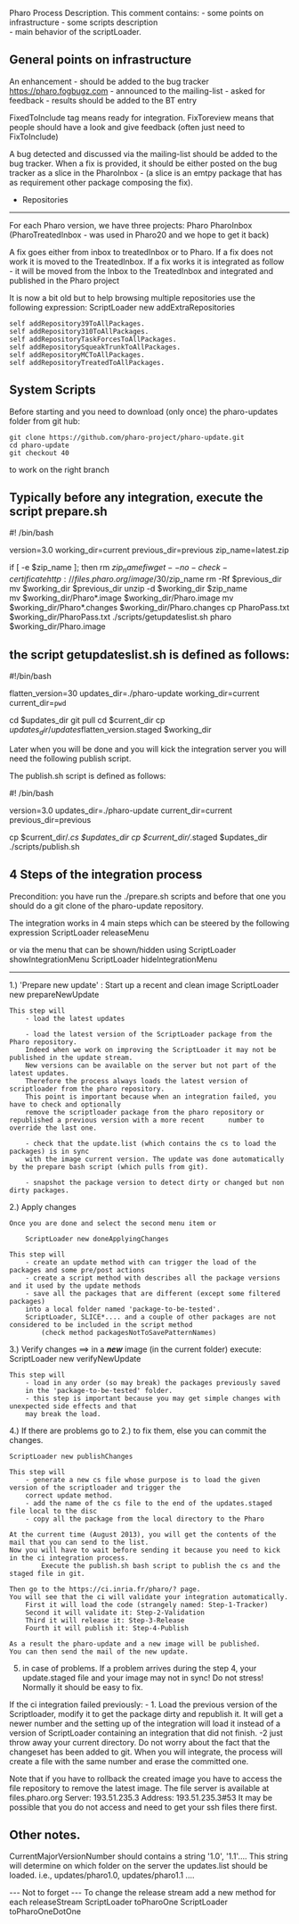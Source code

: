 Pharo Process Description. This comment contains: 
	- some points on infrastructure
	- some scripts description 	
	- main behavior of the scriptLoader.
	
General points on infrastructure 
---------------------------------------------------------------------------------------------------------------------------------
An enhancement
	- should be added to the bug tracker https://pharo.fogbugz.com
	- announced to the mailing-list
	- asked for feedback 
	- results should be added to the BT entry

FixedToInclude tag means ready for integration.
FixToreview means that people should have a look and give feedback (often just need to FixToInclude)

A bug detected and discussed via the mailing-list should be added to the bug tracker. 
When a fix is provided, it should be either posted on the bug tracker as a slice in the PharoInbox - (a slice is an emtpy package that has as requirement other package composing the fix).

- Repositories
---------------------
For each Pharo version, we have three projects:
	Pharo
	PharoInbox
	(PharoTreatedInbox - was used in Pharo20 and we hope to get it back)
	
A fix goes either from inbox to treatedInbox or to Pharo.
If a fix does not work it is moved to the TreatedInbox.
If a fix works it is integrated as follow - it will be moved from the Inbox to the TreatedInbox
and integrated and published in the Pharo project


It is now a bit old but to help browsing multiple repositories use the following expression: ScriptLoader new addExtraRepositories

	self addRepository39ToAllPackages.
	self addRepository310ToAllPackages.
	self addRepositoryTaskForcesToAllPackages.
	self addRepositorySqueakTrunkToAllPackages.
	self addRepositoryMCToAllPackages.
	self addRepositoryTreatedToAllPackages.

System Scripts
-------------------------

Before starting and you need to download (only once) the pharo-updates folder from git hub:

	git clone https://github.com/pharo-project/pharo-update.git
	cd pharo-update
	git checkout 40

to work on the right branch



Typically before any integration, execute the script prepare.sh 
----------------------------------------------------------------------------
#! /bin/bash

version=3.0
working_dir=current
previous_dir=previous
zip_name=latest.zip

if [ -e $zip_name ]; then
        rm $zip_name
fi
wget --no-check-certificate http://files.pharo.org/image/30/$zip_name
rm -Rf $previous_dir
mv $working_dir $previous_dir
unzip -d $working_dir $zip_name  
mv $working_dir/Pharo*.image $working_dir/Pharo.image
mv $working_dir/Pharo*.changes $working_dir/Pharo.changes
cp PharoPass.txt $working_dir/PharoPass.txt
./scripts/getupdateslist.sh
pharo $working_dir/Pharo.image

the script getupdateslist.sh is defined as follows: 
----------------------------------------------------------------------------
#!/bin/bash

flatten_version=30
updates_dir=./pharo-update
working_dir=current
current_dir=`pwd`

cd $updates_dir
git pull
cd $current_dir
cp $updates_dir/updates$flatten_version.staged $working_dir


Later when you will be done and you will kick the integration server you will need the following publish script.

The publish.sh script is defined as follows:

#! /bin/bash

version=3.0
updates_dir=./pharo-update
current_dir=current
previous_dir=previous

cp $current_dir/*.cs $updates_dir
cp $current_dir/*.staged $updates_dir
./scripts/publish.sh





4 Steps of the integration process
------------------------------------------------------
Precondition: you have run the ./prepare.sh scripts and before that one you should do a git clone of the pharo-update repository.

The integration works in 4 main steps which can be steered by the following expression
ScriptLoader releaseMenu

or via the menu that can be shown/hidden using 
	ScriptLoader showIntegrationMenu
	ScriptLoader hideIntegrationMenu



---------------------------------------------------------------------------------------------------------------------------------
1.) 'Prepare new update' :  Start up a recent and clean image
	ScriptLoader new prepareNewUpdate
	
	This step will 
		- load the latest updates
		
		- load the latest version of the ScriptLoader package from the Pharo repository.
		Indeed when we work on improving the ScriptLoader it may not be published in the update stream. 
		New versions can be available on the server but not part of the latest updates.
		Therefore the process always loads the latest version of scriptloader from the pharo repository.
		This point is important because when an integration failed, you have to check and optionally 
		remove the scriptloader package from the pharo repository or republished a previous version with a more recent 		number to override the last one.
		
		- check that the update.list (which contains the cs to load the packages) is in sync
		with the image current version. The update was done automatically by the prepare bash script (which pulls from git).
		
		- snapshot the package version to detect dirty or changed but non dirty packages.

2.) Apply changes

	Once you are done and select the second menu item or  
	
		ScriptLoader new doneApplyingChanges
	
	This step will 
		- create an update method with can trigger the load of the packages and some pre/post actions
		- create a script method with describes all the package versions and it used by the update methods
		- save all the packages that are different (except some filtered packages)	
		into a local folder named 'package-to-be-tested'.
		ScriptLoader, SLICE*.... and a couple of other packages are not considered to be included in the script method
			(check method packagesNotToSavePatternNames)
		

3.) Verify changes
	==> in a ***new*** image (in the current folder) execute:
	ScriptLoader new verifyNewUpdate

	This step will 
		- load in any order (so may break) the packages previously saved
		in the 'package-to-be-tested' folder.
		- this step is important because you may get simple changes with unexpected side effects and that 
		may break the load.
		

4.) If there are problems go to 2.) to fix them, else you can commit the changes.

	ScriptLoader new publishChanges

	This step will
		- generate a new cs file whose purpose is to load the given version of the scriptloader and trigger the 
		correct update method.
		- add the name of the cs file to the end of the updates.staged file local to the disc
		- copy all the package from the local directory to the Pharo
		
	At the current time (August 2013), you will get the contents of the mail that you can send to the list. 
	Now you will have to wait before sending it because you need to kick in the ci integration process. 
			Execute the publish.sh bash script to publish the cs and the staged file in git.
	
	Then go to the https://ci.inria.fr/pharo/? page.
	You will see that the ci will validate your integration automatically.
		First it will load the code (strangely named: Step-1-Tracker) 
		Second it will validate it: Step-2-Validation 
		Third it will release it: Step-3-Release 
		Fourth it will publish it: Step-4-Publish 
	
	As a result the pharo-update and a new image will be published.
	You can then send the mail of the new update.
		
		


5) in case of problems.
If a problem arrives during the step 4, your update.staged file and your image may not in sync! 
Do not stress! Normally it should be easy to fix.
		 
If the ci integration failed previously: 
		- 1. Load the previous version of the Scriptloader, modify it to get the package dirty and republish it. It will get a newer number and the setting up of the integration will load it instead of a version of ScriptLoader containing an integration that did not finish.
		-2 just throw away your current directory. Do not worry about the fact that the changeset has been added to git. When you will integrate, the process will create a file with the same number and erase the committed one. 

Note that if you have to rollback the created image you have to access the file repository to remove the latest image.
		The file server is available at
		 files.pharo.org
			Server:		193.51.235.3
			Address:	193.51.235.3#53
		It may be possible that you do not access and need to get your ssh files there first. 




Other notes.
--------------------

CurrentMajorVersionNumber should contains a string '1.0', '1.1'....
This string will determine on which folder on the server the updates.list should be loaded.
	i.e., updates/pharo1.0, updates/pharo1.1 ....

--- Not to forget ---
To change the release stream
add a new method for each releaseStream
	ScriptLoader toPharoOne
	ScriptLoader toPharoOneDotOne
